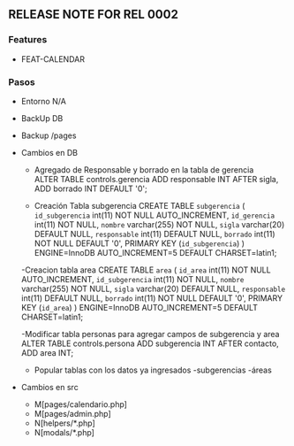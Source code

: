 ## RELEASE NOTE FOR REL 0002
### Features
- FEAT-CALENDAR

### Pasos
- Entorno
    N/A
- BackUp DB                                                                     
- Backup /pages                                                                 
- Cambios en DB                 
    - Agregado de Responsable y borrado en la tabla de gerencia    
        ALTER TABLE controls.gerencia
        ADD responsable INT AFTER sigla,
        ADD borrado INT DEFAULT '0';        
                                            
    - Creación Tabla subgerencia
        CREATE TABLE `subgerencia` (
        `id_subgerencia` int(11) NOT NULL AUTO_INCREMENT,
        `id_gerencia` int(11) NOT NULL,
        `nombre` varchar(255) NOT NULL,
        `sigla` varchar(20) DEFAULT NULL,
        `responsable` int(11) DEFAULT NULL,
        `borrado` int(11) NOT NULL DEFAULT '0',
        PRIMARY KEY (`id_subgerencia`)
        ) ENGINE=InnoDB AUTO_INCREMENT=5 DEFAULT CHARSET=latin1;

    -Creacion tabla area
        CREATE TABLE `area` (
        `id_area` int(11) NOT NULL AUTO_INCREMENT,
        `id_subgerencia` int(11) NOT NULL,
        `nombre` varchar(255) NOT NULL,
        `sigla` varchar(20) DEFAULT NULL,
        `responsable` int(11) DEFAULT NULL,
        `borrado` int(11) NOT NULL DEFAULT '0',
        PRIMARY KEY (`id_area`)
        ) ENGINE=InnoDB AUTO_INCREMENT=5 DEFAULT CHARSET=latin1;

    -Modificar tabla personas para agregar campos de subgerencia y area
        ALTER TABLE controls.persona
        ADD subgerencia INT AFTER contacto,
        ADD area INT;
    - Popular tablas con los datos ya ingresados
        -subgerencias
        -áreas

- Cambios en src      
    - M[pages/calendario.php]
    - M[pages/admin.php]
    - N[helpers/*.php]
    - N[modals/*.php]                                                          